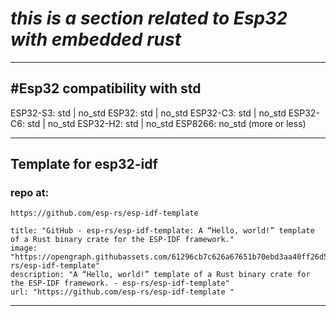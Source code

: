 # __*this is a section related to Esp32 with embedded rust*__ 


---
## #Esp32 compatibility with std

ESP32-S3: std | no_std
ESP32: std | no_std
ESP32-C3: std  | no_std
ESP32-C6: std | no_std
ESP32-H2: std | no_std
ESP8266:  no_std (more or less)

---
## Template for esp32-idf
### repo at:
	https://github.com/esp-rs/esp-idf-template 
```embed
title: "GitHub - esp-rs/esp-idf-template: A “Hello, world!” template of a Rust binary crate for the ESP-IDF framework."
image: "https://opengraph.githubassets.com/61296cb7c626a67651b70ebd3aa40ff26d528ad4bfba6808dd4622b1bfd0fe56/esp-rs/esp-idf-template"
description: "A “Hello, world!” template of a Rust binary crate for the ESP-IDF framework. - esp-rs/esp-idf-template"
url: "https://github.com/esp-rs/esp-idf-template "
```

---

